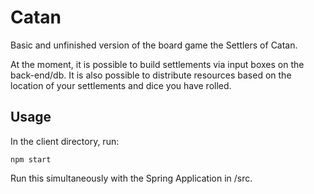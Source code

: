 # Catan
Basic and unfinished version of the board game the Settlers of Catan.

At the moment, it is possible to build settlements via input boxes on the back-end/db. It is also possible to distribute resources based on the location of your settlements and dice you have rolled.

## Usage
In the client directory, run:
```
npm start
```
Run this simultaneously with the Spring Application in /src.
